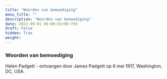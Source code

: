 ```yaml
---
title: "Woorden van bemoediging"
menu_title: ""
description: "Woorden van bemoediging"
date: 2023-09-01 06:00:01+00:793
draft: False
hidden: True
weight:
---
```

### Woorden van bemoediging

Helen Padgett - ontvangen door James Padgett op 6 mei 1917, Washington, DC, USA.
